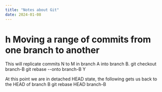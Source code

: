 ```yaml
---
title: "Notes about Git"
date: 2024-01-08
---
```


# h Moving a range of commits from one branch to another
This will replicate commits N to M in branch A into branch B.
git checkout branch-B
git rebase --onto branch-B <commit before X> Y

At this point we are in detached  HEAD state, the following gets us back to the HEAD of branch B
git rebase HEAD branch-B

